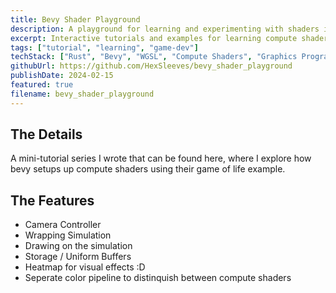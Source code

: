 ```yaml
---
title: Bevy Shader Playground
description: A playground for learning and experimenting with shaders in Bevy
excerpt: Interactive tutorials and examples for learning compute shaders and rendering pipelines in Bevy
tags: ["tutorial", "learning", "game-dev"]
techStack: ["Rust", "Bevy", "WGSL", "Compute Shaders", "Graphics Programming"]
githubUrl: https://github.com/HexSleeves/bevy_shader_playground
publishDate: 2024-02-15
featured: true
filename: bevy_shader_playground
---
```


## The Details

A mini-tutorial series I wrote that can be found here, where I explore how bevy setups up compute shaders using their game of life example.

## The Features

- Camera Controller
- Wrapping Simulation
- Drawing on the simulation
- Storage / Uniform Buffers
- Heatmap for visual effects :D
- Seperate color pipeline to distinquish between compute shaders
